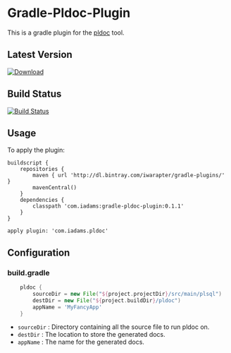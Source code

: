 Gradle-Pldoc-Plugin
=========

This is a gradle plugin for the [pldoc] tool.

Latest Version
--------------
 [ ![Download](https://api.bintray.com/packages/iwarapter/gradle-plugins/gradle-pldoc-plugin/images/download.svg) ](https://bintray.com/iwarapter/gradle-plugins/gradle-pldoc-plugin/_latestVersion)
 
 
Build Status
------------
[![Build Status](https://travis-ci.org/iwarapter/gradle-pldoc-plugin.svg?branch=master)](https://travis-ci.org/iwarapter/gradle-pldoc-plugin)

Usage
-----------

To apply the plugin:
```
buildscript {
	repositories {
		maven { url 'http://dl.bintray.com/iwarapter/gradle-plugins/' }
		mavenCentral()
	}
	dependencies {
		classpath 'com.iadams:gradle-pldoc-plugin:0.1.1'
	}
}

apply plugin: 'com.iadams.pldoc'
```

## Configuration

### build.gradle
```groovy
	pldoc {
		sourceDir = new File("${project.projectDir}/src/main/plsql")
		destDir = new File("${project.buildDir}/pldoc")
		appName = 'MyFancyApp'
	}
```

* `sourceDir` : Directory containing all the source file to run pldoc on.
* `destDir` : The location to store the generated docs.
* `appName` :  The name for the generated docs.

[pldoc]:http://pldoc.sourceforge.net/maven-site/
